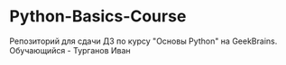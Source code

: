 # Python-Basics-Course
Репозиторий для сдачи ДЗ по курсу "Основы Python" на GeekBrains.
Обучающийся - Турганов Иван
